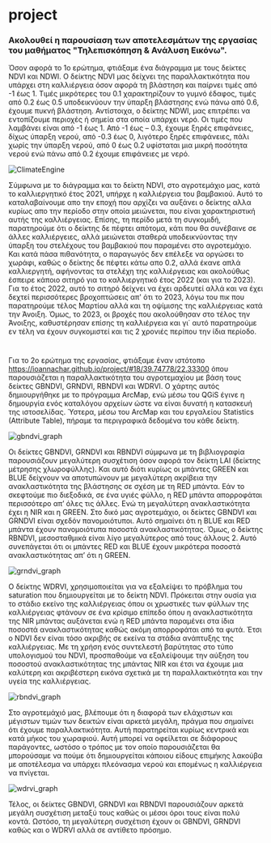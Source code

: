 # project
### Ακολουθεί η παρουσίαση των αποτελεσμάτων της εργασίας του μαθήματος "Τηλεπισκόπηση & Ανάλυση Εικόνω".

Όσον αφορά το 1ο ερώτημα, φτιάξαμε ένα διάγραμμα με τους δείκτες NDVI και NDWI. Ο δείκτης NDVI μας δείχνει της παραλλακτικότητα που υπάρχει στη καλλιέργεια όσον αφορά τη βλάστηση και παίρνει τιμές από -1 έως 1. Τιμές μικρότερες του 0.1 χαρακτηρίζουν το γυμνό έδαφος, τιμές από 0.2 έως 0.5 υποδεικνύουν την ύπαρξη βλάστησης ενώ πάνω από 0.6, έχουμε πυκνή βλάστηση. Αντίστοιχα, ο δείκτης NDWI, μας επιτρέπει να εντοπίζουμε περιοχές ή σημεία στα οποία υπάρχει νερό. Οι τιμές που λαμβάνει είναι από -1 έως 1. Από -1 έως – 0.3, έχουμε ξηρές επιφάνειες, δίχως ύπαρξη νερού, από -0.3 έως 0, λιγότερο ξηρές επιφάνειες, πάλι χωρίς την ύπαρξη νερού, από 0 έως 0.2 υφίσταται μια μικρή ποσότητα νερού ενώ πάνω από 0.2 έχουμε επιφάνειες με νερό.

![ClimateEngine](https://github.com/ioannachar/project/assets/138920145/fe8e904b-0540-4652-a05f-f384fb2b6613)


Σύμφωνα με το διάγραμμα και το δείκτη NDVI, στο αγροτεμάχιο μας, κατά το καλλιεργητικό έτος 2021, υπήρχε η καλλιέργεια του βαμβακιού. Αυτό το καταλαβαίνουμε απο την εποχή που αρχίζει να αυξάνει ο δείκτης αλλα κυρίως απο την περίοδο στην οποία μειώνεται, που είναι χαρακτηριστική αυτής της καλλιέργειας. Επίσης, τη περίδο μετά τη συγκομιδή, παρατηρούμε ότι ο δείκτης δε πέφτει απότομα, κάτι που θα συνέβαινε σε άλλες καλλιέργειες, αλλά μειώνεται σταθερά υποδεικνύοντας την ύπαρξη του στελέχους του βαμβακιού που παραμένει στο αγροτεμάχιο. Και κατά πάσα πιθανότητα, ο παραγωγός δεν επέλεξε να οργώσει το χωράφι, καθώς ο δείκτης δε πέφτει κάτω απο 0.2, αλλά έκανε απλά καλλιεργητή, αφήνοντας τα στελέχη της καλλιέργειας και ακολούθως έσπειρε κάποιο σιτηρό για το καλλιεργητικό έτος 2022 (και για το 2023). Για το έτος 2022, αυτό το σιτηρό δείχνει να έχει αρδευτεί αλλά και να έχει δεχτεί περισσότερες βροχοπτώσεις απ' ότι το 2023, λόγω του πικ που παρατηρούμε τέλος Μαρτίου αλλά και τη οψίμισης της καλλιέργειας κατά την Άνοιξη. Όμως, το 2023, οι βροχές που ακολούθησαν στο τέλος την Άνοιξης, καθυστέρησαν επίσης τη καλλιέργεια και γι΄ αυτό παρατηρούμε εν τέλη να έχουν συγκομιστεί και τις 2 χρονιές περίπου την ίδια περίοδο. 

#

Για το 2ο ερώτημα της εργασίας, φτιάξαμε έναν ιστότοπο https://ioannachar.github.io/project/#18/39.74778/22.33300 όπου παρουσιάζεται η παραλλακτικότητα του αγροτεμαχίου με βάση τους δείκτες GBNDVI, GRNDVI, RBNDVI και WDRVI. Ο χάρτης αυτός δημιουργήθηκε με το πρόγραμμα ArcMap, ενώ μέσω του QGiS έγινε η δημουργία ενός καταλόγου αρχείων ώστε να είναι δυνατή η κατασκευή της ιστοσελίδας. Ύστερα, μέσω του ArcMap και του εργαλείου Statistics (Attribute Table), πήραμε τα περιγραφικά δεδομένα του κάθε δείκτη.

![gbndvi_graph](https://github.com/ioannachar/project/assets/138920145/5abac218-fcf4-4f3e-98b7-82966cfbf721)

Οι δείκτες GBNDVI, GRNDVI και RBNDVI σύμφωνα με τη βιβλιογραφία παρουσιάζουν μεγαλύτερη συσχέτιση όσον αφορά τον δείκτη LAI (δείκτης μέτρησης χλωροφύλλης). Και αυτό διότι κυρίως οι μπάντες GREEN και BLUE δείχνουν να αποτυπώνουν με μεγαλύτερη ακρίβεια την ανακλαστικότητα της βλάστησης σε σχέση με τη RED μπάντα. Εάν το σκεφτούμε πιο διεξοδικά, σε ένα υγιές φύλλο, η RED μπάντα απορροφάται περισσότερο απ’ όλες τις άλλες. Ενώ τη μεγαλύτερη ανακλαστικότητα έχει η NIR και η GREEN. Στο δικό μας αγροτεμάχιο, οι δείκτες GBNDVI και GRNDVI είναι σχεδόν πανομοιότυποι. Αυτό σημαίνει ότι η BLUE και RED μπάντα έχουν πανομοιότυπα ποσοστά ανακλαστικότητας. Όμως, ο δείκτης RBNDVI, μεσοσταθμικά είναι λίγο μεγαλύτερος από τους άλλους 2. Αυτό συνεπάγεται ότι οι μπάντες RED και BLUE έχουν μικρότερα ποσοστά ανακλαστικότητας απ’ ότι η GREEN.

![grndvi_graph](https://github.com/ioannachar/project/assets/138920145/e7980769-cbb2-46ef-93ac-9cfe81b4986a)

Ο δείκτης WDRVI, χρησιμοποιείται για να εξαλείψει το πρόβλημα του saturation που δημιουργείται με το δείκτη NDVI. Πρόκειται στην ουσία για το στάδιο εκείνο της καλλιέργειας όπου οι χρωστικές των φύλλων της καλλιέργειας φτάνουν σε ένα κρίσιμο επίπεδο όπου η ανακλαστικότητα της NIR μπάντας αυξάνεται ενώ η RED μπάντα παραμένει στα ίδια ποσοστά ανακλαστικότητας καθώς ακόμη απορροφάται από τα φυτά. Έτσι ο NDVI δεν είναι τόσο ακριβής σε εκείνα τα στάδια ανάπτυξης της καλλιέργειας. Με τη χρήση ενός συντελεστή βαρύτητας στο τύπο υπολογισμού του NDVI, προσπαθούμε να εξαλείψουμε την αύξηση του ποσοστού ανακλαστικότητας της μπάντας NIR και έτσι να έχουμε μια καλύτερη και ακριβέστερη εικόνα σχετικά με τη παραλλακτικότητα και την υγεία της καλλιέργειας.

![rbndvi_graph](https://github.com/ioannachar/project/assets/138920145/ad6ea1b2-d3f3-44a7-afc9-8240ae41d405)

Στο αγροτεμάχιό μας, βλέπουμε ότι η διαφορά των ελάχιστων και μέγιστων τιμών των δεικτών είναι αρκετά μεγάλη, πράγμα που σημαίνει ότι έχουμε παραλλακτικότητα. Αυτή παρατηρείται κυρίως κεντρικά και κατά μήκος του χωραφιού. Αυτή μπορεί να οφείλεται σε διάφορους παράγοντες, ωστόσο ο τρόπος με τον οποίο παρουσιάζεται θα μπορούσαμε να πούμε ότι δημιουργείται κάποιου είδους επιμήκης λακούβα με αποτέλεσμα να υπάρχει πλεόνασμα νερού και επομένως η καλλιέργεια να πνίγεται.

![wdrvi_graph](https://github.com/ioannachar/project/assets/138920145/7d80b515-254f-4b8a-9e4a-d3854839e02f)

Τέλος, οι δείκτες GBNDVI, GRNDVI και RBNDVI παρουσιάζουν αρκετά μεγάλη συσχέτιση μεταξύ τους καθώς οι μέσοι όροι τους είναι πολύ κοντά. Ωστόσο, τη μεγαλύτερη συσχέτιση έχουν οι GBNDVI, GRNDVI καθώς και ο WDRVI αλλά σε αντίθετο πρόσημο.
